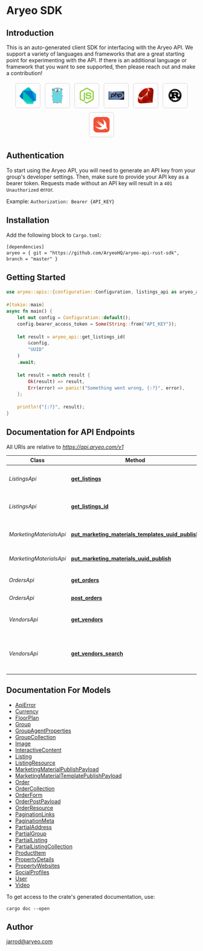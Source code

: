 # Aryeo SDK

## Introduction

This is an auto-generated client SDK for interfacing with the Aryeo API. We support a variety of languages and frameworks that are a great starting point for experimenting with the API. If there is an additional language or framework that you want to see supported, then please reach out and make a contribution!

<p align="center"> <a href="https://github.com/AryeoHQ/aryeo-api-dart-sdk"><img src="https://raw.githubusercontent.com/AryeoHQ/aryeo-api-docs/master/public/images/dart.svg" alt="Dart" width="44" style="padding:10px;border: 1px solid #d3d3d3;border-radius: 5px;margin:4px;"/></a> <a href="https://github.com/AryeoHQ/aryeo-api-go-sdk"><img src="https://raw.githubusercontent.com/AryeoHQ/aryeo-api-docs/master/public/images/go.svg" alt="Go" width="44" style="padding:10px;border: 1px solid #d3d3d3;border-radius: 5px;margin:4px;"/></a> <a href="https://github.com/AryeoHQ/aryeo-api-js-sdk"><img src="https://raw.githubusercontent.com/AryeoHQ/aryeo-api-docs/master/public/images/js.svg" alt="Node JS" width="44" style="padding:10px;border: 1px solid #d3d3d3;border-radius: 5px;margin:4px;"/></a> <a href="https://github.com/AryeoHQ/aryeo-api-php-sdk"><img src="https://raw.githubusercontent.com/AryeoHQ/aryeo-api-docs/master/public/images/php.svg" alt="PHP" width="44" style="padding:10px;border: 1px solid #d3d3d3;border-radius: 5px;margin:4px;"/></a> <a href="https://github.com/AryeoHQ/aryeo-api-ruby-sdk"><img src="https://raw.githubusercontent.com/AryeoHQ/aryeo-api-docs/master/public/images/ruby.svg" alt="Ruby" width="44" style="padding:10px;border: 1px solid #d3d3d3;border-radius: 5px;margin:4px;"/></a> <a href="https://github.com/AryeoHQ/aryeo-api-rust-sdk"><img src="https://raw.githubusercontent.com/AryeoHQ/aryeo-api-docs/master/public/images/rust.svg" alt="Rust" width="44" style="padding:10px;border: 1px solid #d3d3d3;border-radius: 5px;margin:4px;"/></a> <a href="https://github.com/AryeoHQ/aryeo-api-swift-sdk"><img src="https://raw.githubusercontent.com/AryeoHQ/aryeo-api-docs/master/public/images/swift.svg" alt="Swift" width="44" style="padding:10px;border: 1px solid #d3d3d3;border-radius: 5px;margin:4px;"/></a> </p>

## Authentication

To start using the Aryeo API, you will need to generate an API key from your group's developer settings. Then, make sure to provide your API key as a bearer token. Requests made without an API key will result in a `401 Unauthorized` error.

Example: `Authorization: Bearer {API_KEY}`

## Installation

Add the following block to `Cargo.toml`:

```
[dependencies]
aryeo = { git = "https://github.com/AryeoHQ/aryeo-api-rust-sdk", branch = "master" }
```

## Getting Started

```rust
use aryeo::apis::{configuration::Configuration, listings_api as aryeo_api};

#[tokio::main]
async fn main() {
    let mut config = Configuration::default();    
    config.bearer_access_token = Some(String::from("API_KEY"));
    
    let result = aryeo_api::get_listings_id(
        &config, 
        "UUID"
    )
    .await;

    let result = match result {
        Ok(result) => result,
        Err(error) => panic!("Something went wrong, {:?}", error),
    };
    
    println!("{:?}", result);
}
```

## Documentation for API Endpoints

All URIs are relative to *https://api.aryeo.com/v1*

Class | Method | HTTP request | Description
------------ | ------------- | ------------- | -------------
*ListingsApi* | [**get_listings**](docs/ListingsApi.md#get_listings) | **get** /listings | Get the listings available to a group.
*ListingsApi* | [**get_listings_id**](docs/ListingsApi.md#get_listings_id) | **get** /listings/{id} | Get information about a listing.
*MarketingMaterialsApi* | [**put_marketing_materials_templates_uuid_publish**](docs/MarketingMaterialsApi.md#put_marketing_materials_templates_uuid_publish) | **put** /marketing-materials/templates/{uuid}/publish | Publish a marketing material template.
*MarketingMaterialsApi* | [**put_marketing_materials_uuid_publish**](docs/MarketingMaterialsApi.md#put_marketing_materials_uuid_publish) | **put** /marketing-materials/{uuid}/publish | Publish a marketing material.
*OrdersApi* | [**get_orders**](docs/OrdersApi.md#get_orders) | **get** /orders | Get orders available to a group.
*OrdersApi* | [**post_orders**](docs/OrdersApi.md#post_orders) | **post** /orders | Create an order.
*VendorsApi* | [**get_vendors**](docs/VendorsApi.md#get_vendors) | **get** /vendors | Get vendors available to a group.
*VendorsApi* | [**get_vendors_search**](docs/VendorsApi.md#get_vendors_search) | **get** /vendors/search | Get vendors that can be added to the group's vendor list.


## Documentation For Models

 - [ApiError](docs/ApiError.md)
 - [Currency](docs/Currency.md)
 - [FloorPlan](docs/FloorPlan.md)
 - [Group](docs/Group.md)
 - [GroupAgentProperties](docs/GroupAgentProperties.md)
 - [GroupCollection](docs/GroupCollection.md)
 - [Image](docs/Image.md)
 - [InteractiveContent](docs/InteractiveContent.md)
 - [Listing](docs/Listing.md)
 - [ListingResource](docs/ListingResource.md)
 - [MarketingMaterialPublishPayload](docs/MarketingMaterialPublishPayload.md)
 - [MarketingMaterialTemplatePublishPayload](docs/MarketingMaterialTemplatePublishPayload.md)
 - [Order](docs/Order.md)
 - [OrderCollection](docs/OrderCollection.md)
 - [OrderForm](docs/OrderForm.md)
 - [OrderPostPayload](docs/OrderPostPayload.md)
 - [OrderResource](docs/OrderResource.md)
 - [PaginationLinks](docs/PaginationLinks.md)
 - [PaginationMeta](docs/PaginationMeta.md)
 - [PartialAddress](docs/PartialAddress.md)
 - [PartialGroup](docs/PartialGroup.md)
 - [PartialListing](docs/PartialListing.md)
 - [PartialListingCollection](docs/PartialListingCollection.md)
 - [ProductItem](docs/ProductItem.md)
 - [PropertyDetails](docs/PropertyDetails.md)
 - [PropertyWebsites](docs/PropertyWebsites.md)
 - [SocialProfiles](docs/SocialProfiles.md)
 - [User](docs/User.md)
 - [Video](docs/Video.md)


To get access to the crate's generated documentation, use:

```
cargo doc --open
```

## Author

jarrod@aryeo.com

